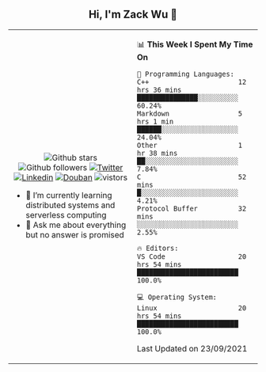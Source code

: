 <h2 align="center"> Hi, I'm Zack Wu 👋 </h2>

<table>
    <tr>
        <td valign="center" width="50%">
            <p align="center">
              <img src="https://img.shields.io/github/stars/keithnull?style=social" alt="Github stars" />
              <img src="https://img.shields.io/github/followers/keithnull?style=social" alt="Github followers" />
              <a href="https://twitter.com/_zackwu"><img src="https://img.shields.io/badge/@__zackwu-1DA1F2?style=flat&logo=Twitter&logoColor=white" alt="Twitter"/></a>
              <a href="https://www.linkedin.com/in/wuzhengke/?locale=en_US"><img src="https://img.shields.io/badge/@wuzhengke-0073b1?style=flat&logo=LinkedIn&logoColor=white" alt="Linkedin" /></a>
              <a href="https://www.douban.com/people/keith1"><img src="https://img.shields.io/badge/@keith1-007722?style=flat&logo=Douban&logoColor=white" alt="Douban" /></a>
              <img src="https://visitor-badge.glitch.me/badge?page_id=keithnull" alt="vistors" />
            </p>
            <ul>
                <li>🌱 I’m currently learning distributed systems and serverless computing</li>
                <li>💬 Ask me about everything but no answer is promised</li>
            </ul>
        </td>
       <td valign="top" width="50%">
    
<!--START_SECTION:waka-->
📊 **This Week I Spent My Time On** 

```text
💬 Programming Languages: 
C++                      12 hrs 36 mins      ███████████████░░░░░░░░░░   60.24% 
Markdown                 5 hrs 1 min         ██████░░░░░░░░░░░░░░░░░░░   24.04% 
Other                    1 hr 38 mins        ██░░░░░░░░░░░░░░░░░░░░░░░   7.84% 
C                        52 mins             █░░░░░░░░░░░░░░░░░░░░░░░░   4.21% 
Protocol Buffer          32 mins             ░░░░░░░░░░░░░░░░░░░░░░░░░   2.55%

🔥 Editors: 
VS Code                  20 hrs 54 mins      █████████████████████████   100.0%

💻 Operating System: 
Linux                    20 hrs 54 mins      █████████████████████████   100.0%

```


 Last Updated on 23/09/2021
<!--END_SECTION:waka-->
</td></tr>
</table>


